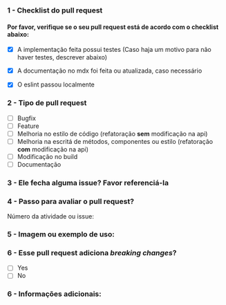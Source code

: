 ### 1 - Checklist do pull request

#### Por favor, verifique se o seu pull request está de acordo com o checklist abaixo:
- [x] A implementação feita possui testes (Caso haja um motivo para não haver testes, descrever abaixo)
- [x] A documentação no mdx foi feita ou atualizada, caso necessário
- [x] O eslint passou localmente


### 2 - Tipo de pull request
- [ ] Bugfix
- [ ] Feature
- [ ] Melhoria no estilo de código (refatoração **sem** modificação na api)
- [ ] Melhoria na escritá de métodos, componentes ou estilo (refatoração **com** modificação na api)
- [ ] Modificação no build
- [ ] Documentação

### 3 - Ele fecha alguma issue? Favor referenciá-la


### 4 - Passo para avaliar o pull request?
Número da atividade ou issue:


### 5 - Imagem ou exemplo de uso:


### 6 - Esse pull request adiciona *breaking changes*?

- [ ] Yes
- [ ] No

### 6 - Informações adicionais:
